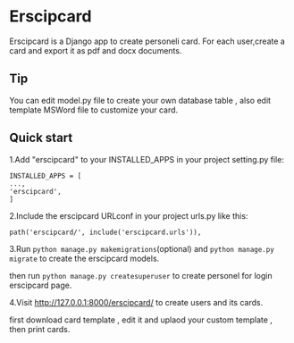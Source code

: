 Erscipcard
=========
Erscipcard is a Django app to create personeli card. 
For each user,create a card and export it as pdf and docx documents.

Tip
-----------
You can edit model.py file to create your own database table , also edit template MSWord file to customize your card.

Quick start
-----------
1.Add "erscipcard" to your INSTALLED_APPS in your project setting.py file:
```
INSTALLED_APPS = [
...,
'erscipcard',
]
```

2.Include the erscipcard URLconf in your project urls.py like this:

```
path('erscipcard/', include('erscipcard.urls')),
```

3.Run ``python manage.py makemigrations``(optional) and ``python manage.py migrate``  to create the erscipcard models.

then run ``python manage.py createsuperuser`` to create personel for login erscipcard page.

4.Visit http://127.0.0.1:8000/erscipcard/ to create users and its cards.

first download card template , edit it and uplaod your custom template , then print cards.
